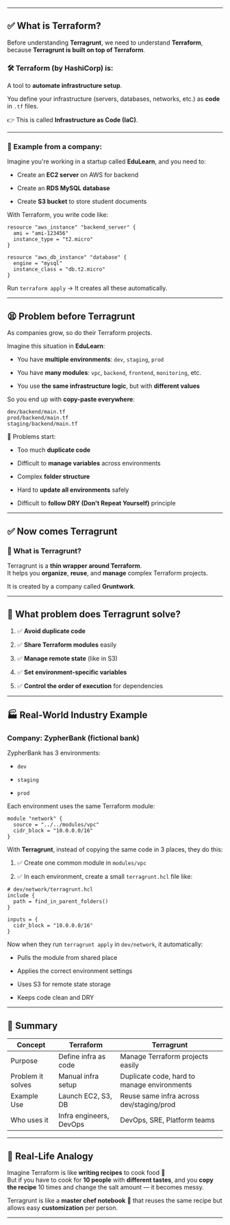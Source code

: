 

----

## ✅ What is Terraform?

Before understanding **Terragrunt**, we need to understand **Terraform**, because **Terragrunt is built on top of Terraform**.

### 🛠 Terraform (by HashiCorp) is:

A tool to **automate infrastructure setup**.

You define your infrastructure (servers, databases, networks, etc.) as **code** in `.tf` files.

👉 This is called **Infrastructure as Code (IaC)**.

---

### 🏢 Example from a company:

Imagine you're working in a startup called **EduLearn**, and you need to:

- Create an **EC2 server** on AWS for backend
    
- Create an **RDS MySQL database**
    
- Create **S3 bucket** to store student documents
    

With Terraform, you write code like:

```hcl
resource "aws_instance" "backend_server" {
  ami = "ami-123456"
  instance_type = "t2.micro"
}

resource "aws_db_instance" "database" {
  engine = "mysql"
  instance_class = "db.t2.micro"
}
```

Run `terraform apply` → It creates all these automatically.

---

## 😫 Problem before Terragrunt

As companies grow, so do their Terraform projects.

Imagine this situation in **EduLearn**:

- You have **multiple environments**: `dev`, `staging`, `prod`
    
- You have **many modules**: `vpc`, `backend`, `frontend`, `monitoring`, etc.
    
- You use **the same infrastructure logic**, but with **different values**
    

So you end up with **copy-paste everywhere**:

```
dev/backend/main.tf
prod/backend/main.tf
staging/backend/main.tf
```

🔴 Problems start:

- Too much **duplicate code**
    
- Difficult to **manage variables** across environments
    
- Complex **folder structure**
    
- Hard to **update all environments** safely
    
- Difficult to **follow DRY (Don't Repeat Yourself)** principle
    

---

## ✅ Now comes Terragrunt

### 🌱 What is Terragrunt?

Terragrunt is a **thin wrapper around Terraform**.  
It helps you **organize**, **reuse**, and **manage** complex Terraform projects.

It is created by a company called **Gruntwork**.

---

## 🎯 What problem does Terragrunt solve?

1. ✅ **Avoid duplicate code**
    
2. ✅ **Share Terraform modules** easily
    
3. ✅ **Manage remote state** (like in S3)
    
4. ✅ **Set environment-specific variables**
    
5. ✅ **Control the order of execution** for dependencies
    

---

## 🏭 Real-World Industry Example

### Company: **ZypherBank** (fictional bank)

ZypherBank has 3 environments:

- `dev`
    
- `staging`
    
- `prod`
    

Each environment uses the same Terraform module:

```hcl
module "network" {
  source = "../../modules/vpc"
  cidr_block = "10.0.0.0/16"
}
```

With **Terragrunt**, instead of copying the same code in 3 places, they do this:

1. ✅ Create one common module in `modules/vpc`
    
2. ✅ In each environment, create a small `terragrunt.hcl` file like:
    

```hcl
# dev/network/terragrunt.hcl
include {
  path = find_in_parent_folders()
}

inputs = {
  cidr_block = "10.0.0.0/16"
}
```

Now when they run `terragrunt apply` in `dev/network`, it automatically:

- Pulls the module from shared place
    
- Applies the correct environment settings
    
- Uses S3 for remote state storage
    
- Keeps code clean and DRY
    

---

## 🧠 Summary

|Concept|Terraform|Terragrunt|
|---|---|---|
|Purpose|Define infra as code|Manage Terraform projects easily|
|Problem it solves|Manual infra setup|Duplicate code, hard to manage environments|
|Example Use|Launch EC2, S3, DB|Reuse same infra across dev/staging/prod|
|Who uses it|Infra engineers, DevOps|DevOps, SRE, Platform teams|

---

## 🧪 Real-Life Analogy

Imagine Terraform is like **writing recipes** to cook food 🍲  
But if you have to cook for **10 people** with **different tastes**, and you **copy the recipe** 10 times and change the salt amount — it becomes messy.

Terragrunt is like a **master chef notebook** 📒 that reuses the same recipe but allows easy **customization** per person.

---
